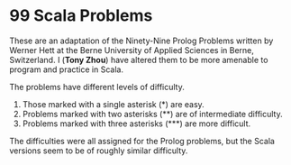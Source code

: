 # 99 Scala Problems

These are an adaptation of the Ninety-Nine Prolog Problems written by Werner Hett at the Berne University of Applied Sciences in Berne, Switzerland.
I (**Tony Zhou**) have altered them to be more amenable to program and practice in Scala.


The problems have different levels of difficulty.
1. Those marked with a single asterisk (*) are easy.
2. Problems marked with two asterisks (**) are of intermediate difficulty.
3. Problems marked with three asterisks (***) are more difficult.

The difficulties were all assigned for the Prolog problems, but the Scala versions seem to be of roughly similar difficulty.
